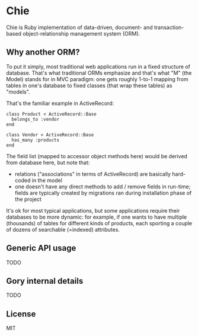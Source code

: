 # Chie

Chie is Ruby implementation of data-driven, document- and
transaction-based object-relationship management system (ORM).

## Why another ORM?

To put it simply, most traditional web applications run in a fixed
structure of database. That's what traditional ORMs emphasize and
that's what "M" (the Model) stands for in MVC paradigm: one gets
roughly 1-to-1 mapping from tables in one's database to fixed classes
(that wrap these tables) as "models".

That's the familiar example in ActiveRecord:

    class Product < ActiveRecord::Base
      belongs_to :vendor
    end

    class Vendor < ActiveRecord::Base
      has_many :products
    end

The field list (mapped to accessor object methods here) would be
derived from database here, but note that:

* relations ("associations" in terms of ActiveRecord) are basically
  hard-coded in the model
* one doesn't have any direct methods to add / remove fields in
  run-time; fields are typically created by migrations ran during
  installation phase of the project

It's ok for most typical applications, but some applications require
their databases to be more dynamic: for example, if one wants to have
multiple (thousands) of tables for different kinds of products, each
sporting a couple of dozens of searchable (=indexed) attributes.

## Generic API usage

TODO

## Gory internal details

TODO

## License

MIT

